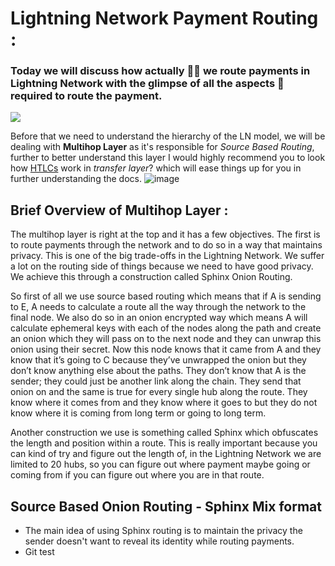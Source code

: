 # Lightning Network Payment Routing : 
### Today we will discuss how actually 🤷‍♂️ we route payments in Lightning Network with the glimpse of all the aspects 🧙 required to route the payment.<br> 
![](https://steemitimages.com/640x0/https://cdn.steemitimages.com/DQmexE6Ln7PX2R4c4YxW3jYBqerQ1c3nX92e32HHLAWmXJh/screenshot%20(22).png) 

Before that we need to understand the hierarchy of the LN model, we will be dealing with **Multihop Layer** as it's responsible for *Source Based Routing*, further to better understand this layer I would highly recommend you to look how [HTLCs](https://medium.com/softblocks/lightning-network-in-depth-part-2-htlc-and-payment-routing-db46aea445a8) work in *transfer layer*? which will ease things up for you in further understanding the docs. ![image](https://user-images.githubusercontent.com/40585900/129501973-abf93cac-2813-40f6-8019-1af9adebfa25.png) 

## Brief Overview of Multihop Layer :

The multihop layer is right at the top and it has a few objectives. The first is to route payments through the network and to do so in a way that maintains privacy. This is one of the big trade-offs in the Lightning Network. We suffer a lot on the routing side of things because we need to have good privacy. We achieve this through a construction called Sphinx Onion Routing.

So first of all we use source based routing which means that if A is sending to E, A needs to calculate a route all the way through the network to the final node. We also do so in an onion encrypted way which means A will calculate ephemeral keys with each of the nodes along the path and create an onion which they will pass on to the next node and they can unwrap this onion using their secret. Now this node knows that it came from A and they know that it’s going to C because they’ve unwrapped the onion but they don’t know anything else about the paths. They don’t know that A is the sender; they could just be another link along the chain. They send that onion on and the same is true for every single hub along the route. They know where it comes from and they know where it goes to but they do not know where it is coming from long term or going to long term.

Another construction we use is something called Sphinx which obfuscates the length and position within a route. This is really important because you can kind of try and figure out the length of, in the Lightning Network we are limited to 20 hubs, so you can figure out where payment maybe going or coming from if you can figure out where you are in that route.

## Source Based Onion Routing - Sphinx Mix format 

  * The main idea of using Sphinx routing is to maintain the privacy the sender doesn't want to reveal its identity while routing payments.
  * Git test


